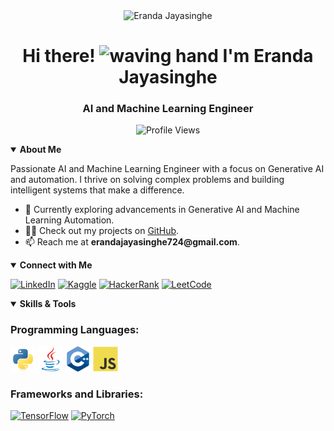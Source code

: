<div align="center">
  <img src="https://capsule-render.vercel.app/api?type=waving&color=0:00C853,100:00E676&height=150&section=header&text=Eranda%20Jayasinghe&fontSize=50&fontColor=ffffff&animation=fadeIn" alt="Eranda Jayasinghe" />
</div>

<h1 align="center">Hi there! <img src="https://user-images.githubusercontent.com/44104676/173990923-48b66056-0bff-472a-b5bf-faab4146e950.gif" height="40" alt="waving hand"> I'm Eranda Jayasinghe</h1>
<h3 align="center">AI and Machine Learning Engineer</h3>

<p align="center">
  <img src="https://komarev.com/ghpvc/?username=Eranda724&label=Profile%20Views&color=0:00C853,100:00E676&style=flat&labelColor=ffffff" alt="Profile Views" />
</p>

<details open>
<summary><b>About Me</b></summary>
<p>
  Passionate AI and Machine Learning Engineer with a focus on Generative AI and automation. I thrive on solving complex problems and building intelligent systems that make a difference.
</p>
<ul>
  <li>🌱 Currently exploring advancements in Generative AI and Machine Learning Automation.</li>
  <li>👨‍💻 Check out my projects on <a href="https://github.com/Eranda724">GitHub</a>.</li>
  <li>📫 Reach me at <strong>erandajayasinghe724@gmail.com</strong>.</li>
</ul>
</details>

<details open>
<summary><b>Connect with Me</b></summary>
<p align="left">
  <a href="https://linkedin.com/in/eranda-jayasinghe" target="_blank"><img src="https://raw.githubusercontent.com/rahuldkjain/github-profile-readme-generator/master/src/images/icons/Social/linked-in-alt.svg" alt="LinkedIn" height="30" width="40" /></a>
  <a href="https://kaggle.com/erandajayasinghe" target="_blank"><img src="https://raw.githubusercontent.com/rahuldkjain/github-profile-readme-generator/master/src/images/icons/Social/kaggle.svg" alt="Kaggle" height="30" width="40" /></a>
  <a href="https://www.hackerrank.com/seranda570" target="_blank"><img src="https://raw.githubusercontent.com/rahuldkjain/github-profile-readme-generator/master/src/images/icons/Social/hackerrank.svg" alt="HackerRank" height="30" width="40" /></a>
  <a href="https://www.leetcode.com/era076" target="_blank"><img src="https://raw.githubusercontent.com/rahuldkjain/github-profile-readme-generator/master/src/images/icons/Social/leet-code.svg" alt="LeetCode" height="30" width="40" /></a>
</p>
</details>

<details open>
<summary><b>Skills & Tools</b></summary>
<h3 align="left">Programming Languages:</h3>
<p align="left">
  <a href="https://www.python.org" target="_blank" rel="noreferrer"><img src="https://raw.githubusercontent.com/devicons/devicon/master/icons/python/python-original.svg" alt="Python" width="40" height="40" /></a>
  <a href="https://www.java.com" target="_blank" rel="noreferrer"><img src="https://raw.githubusercontent.com/devicons/devicon/master/icons/java/java-original.svg" alt="Java" width="40" height="40" /></a>
  <a href="https://www.w3schools.com/cpp/" target="_blank" rel="noreferrer"><img src="https://raw.githubusercontent.com/devicons/devicon/master/icons/cplusplus/cplusplus-original.svg" alt="C++" width="40" height="40" /></a>
  <a href="https://developer.mozilla.org/en-US/docs/Web/JavaScript" target="_blank" rel="noreferrer"><img src="https://raw.githubusercontent.com/devicons/devicon/master/icons/javascript/javascript-original.svg" alt="JavaScript" width="40" height="40" /></a>
</p>

<h3 align="left">Frameworks and Libraries:</h3>
<p align="left">
  <a href="https://www.tensorflow.org" target="_blank" rel="noreferrer"><img src="https://www.vectorlogo.zone/logos/tensorflow/tensorflow-icon.svg" alt="TensorFlow" width="40" height="40" /></a>
  <a href="https://pytorch.org/" target="_blank" rel="noreferrer"><img src="https://www.vectorlogo.zone/logos/pytorch/pytorch-icon.svg" alt="PyTorch" width="40" height="40" /></a>
  <a href="https://scikit
::contentReference[oaicite:0]{index=0}
 
